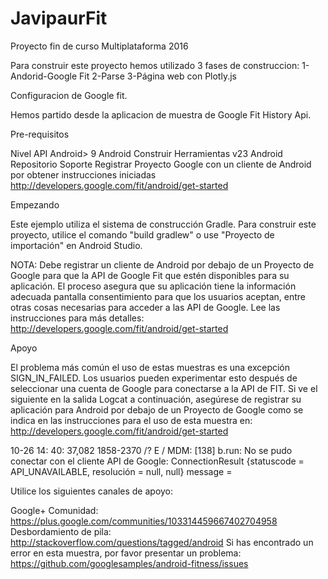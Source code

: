# JavipaurFit
Proyecto fin de curso Multiplataforma 2016


Para construir este proyecto hemos utilizado 3 fases de construccion:
1-Andorid-Google Fit
2-Parse
3-Página web con Plotly.js

Configuracion de Google fit.

  Hemos partido desde la aplicacion de muestra de Google Fit History Api.

Pre-requisitos

  Nivel API Android> 9
  Android Construir Herramientas v23
  Android Repositorio Soporte
  Registrar Proyecto Google con un cliente de Android por obtener instrucciones iniciadas           http://developers.google.com/fit/android/get-started

Empezando

  Este ejemplo utiliza el sistema de construcción Gradle. Para construir este proyecto, utilice el comando "build gradlew" o use "Proyecto de importación" en Android Studio.
  
  NOTA: Debe registrar un cliente de Android por debajo de un Proyecto de Google para que la API de Google Fit que estén disponibles para su aplicación. El proceso asegura que su aplicación tiene la información adecuada pantalla consentimiento para que los usuarios aceptan, entre otras cosas necesarias para acceder a las API de Google. Lee las instrucciones para más detalles: http://developers.google.com/fit/android/get-started

Apoyo

  El problema más común el uso de estas muestras es una excepción SIGN_IN_FAILED. Los usuarios pueden experimentar esto después de seleccionar una cuenta de Google para conectarse a la API de FIT. Si ve el siguiente en la salida Logcat a continuación, asegúrese de registrar su aplicación para Android por debajo de un Proyecto de Google como se indica en las instrucciones para el uso de esta muestra en: http://developers.google.com/fit/android/get-started
  
  10-26 14: 40: 37,082 1858-2370 /? E / MDM: [138] b.run: No se pudo conectar con el cliente API de Google: ConnectionResult {statuscode = API_UNAVAILABLE, resolución = null, null} message =

Utilice los siguientes canales de apoyo:

  Google+ Comunidad: https://plus.google.com/communities/103314459667402704958
  Desbordamiento de pila: http://stackoverflow.com/questions/tagged/android
  Si has encontrado un error en esta muestra, por favor presentar un problema: https://github.com/googlesamples/android-fitness/issues
